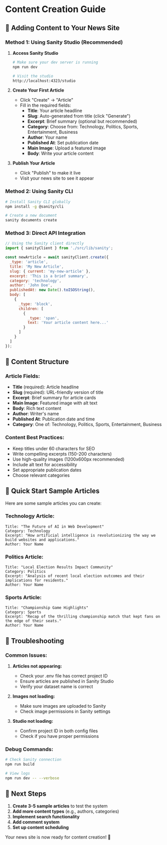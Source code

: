 # Content Creation Guide

## 🎨 Adding Content to Your News Site

### Method 1: Using Sanity Studio (Recommended)

1. **Access Sanity Studio**
   ```bash
   # Make sure your dev server is running
   npm run dev
   
   # Visit the studio
   http://localhost:4323/studio
   ```

2. **Create Your First Article**
   - Click "Create" → "Article"
   - Fill in the required fields:
     - **Title**: Your article headline
     - **Slug**: Auto-generated from title (click "Generate")
     - **Excerpt**: Brief summary (optional but recommended)
     - **Category**: Choose from: Technology, Politics, Sports, Entertainment, Business
     - **Author**: Your name
     - **Published At**: Set publication date
     - **Main Image**: Upload a featured image
     - **Body**: Write your article content

3. **Publish Your Article**
   - Click "Publish" to make it live
   - Visit your news site to see it appear

### Method 2: Using Sanity CLI

```bash
# Install Sanity CLI globally
npm install -g @sanity/cli

# Create a new document
sanity documents create
```

### Method 3: Direct API Integration

```javascript
// Using the Sanity client directly
import { sanityClient } from './src/lib/sanity';

const newArticle = await sanityClient.create({
  _type: 'article',
  title: 'My New Article',
  slug: { current: 'my-new-article' },
  excerpt: 'This is a brief summary',
  category: 'technology',
  author: 'John Doe',
  publishedAt: new Date().toISOString(),
  body: [
    {
      _type: 'block',
      children: [
        {
          _type: 'span',
          text: 'Your article content here...'
        }
      ]
    }
  ]
});
```

## 📝 Content Structure

### Article Fields:
- **Title** (required): Article headline
- **Slug** (required): URL-friendly version of title
- **Excerpt**: Brief summary for article cards
- **Main Image**: Featured image with alt text
- **Body**: Rich text content
- **Author**: Writer's name
- **Published At**: Publication date and time
- **Category**: One of: Technology, Politics, Sports, Entertainment, Business

### Content Best Practices:
- Keep titles under 60 characters for SEO
- Write compelling excerpts (150-200 characters)
- Use high-quality images (1200x600px recommended)
- Include alt text for accessibility
- Set appropriate publication dates
- Choose relevant categories

## 🚀 Quick Start Sample Articles

Here are some sample articles you can create:

### Technology Article:
```
Title: "The Future of AI in Web Development"
Category: Technology
Excerpt: "How artificial intelligence is revolutionizing the way we build websites and applications."
Author: Your Name
```

### Politics Article:
```
Title: "Local Election Results Impact Community"
Category: Politics
Excerpt: "Analysis of recent local election outcomes and their implications for residents."
Author: Your Name
```

### Sports Article:
```
Title: "Championship Game Highlights"
Category: Sports
Excerpt: "Recap of the thrilling championship match that kept fans on the edge of their seats."
Author: Your Name
```

## 🔧 Troubleshooting

### Common Issues:

1. **Articles not appearing:**
   - Check your .env file has correct project ID
   - Ensure articles are published in Sanity Studio
   - Verify your dataset name is correct

2. **Images not loading:**
   - Make sure images are uploaded to Sanity
   - Check image permissions in Sanity settings

3. **Studio not loading:**
   - Confirm project ID in both config files
   - Check if you have proper permissions

### Debug Commands:
```bash
# Check Sanity connection
npm run build

# View logs
npm run dev -- --verbose
```

## 🎯 Next Steps

1. **Create 3-5 sample articles** to test the system
2. **Add more content types** (e.g., authors, categories)
3. **Implement search functionality**
4. **Add comment system**
5. **Set up content scheduling**

Your news site is now ready for content creation! 🚀